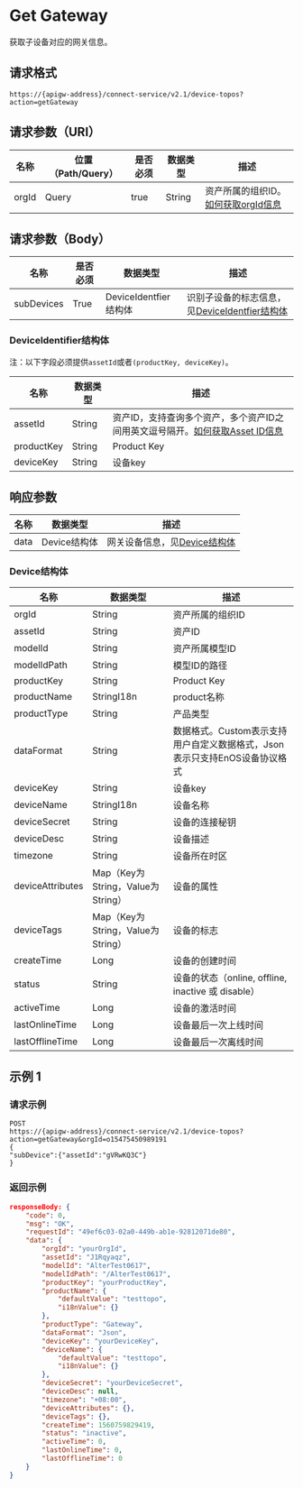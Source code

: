 # Get Gateway

获取子设备对应的网关信息。

## 请求格式

```
https://{apigw-address}/connect-service/v2.1/device-topos?action=getGateway
```

## 请求参数（URI）

| 名称          | 位置（Path/Query） | 是否必须 | 数据类型 | 描述      |
|---------------|------------------|----------|-----------|--------------|
| orgId         | Query            | true     | String    | 资产所属的组织ID。[如何获取orgId信息](/docs/api/zh_CN/latest/api_faqs#id-orgid-orgid)                |



## 请求参数（Body）

| 名称          | 是否必须 | 数据类型 | 描述      |
|--------------------|----------|-----------|--------------|
| subDevices           | True      | DeviceIdentfier结构体 | 识别子设备的标志信息，见[DeviceIdentfier结构体](/docs/api/zh_CN/latest/connect/get_gateway.html#deviceidentifier) |


### DeviceIdentifier结构体

注：以下字段必须提供`assetId`或者`(productKey, deviceKey)`。

| 名称      | 数据类型 |描述|
|----------------|----------------|------------------|
| assetId  | String         | 资产ID，支持查询多个资产，多个资产ID之间用英文逗号隔开。[如何获取Asset ID信息](/docs/api/zh_CN/latest/api_faqs.html#asset-id-assetid-assetid) |
| productKey | String         | Product Key      |
| deviceKey | String         | 设备key          |


## 响应参数

| 名称| 数据类型 | 描述         |
|-------------|-----------------------------------|-----------------------------|
| data | Device结构体                          | 网关设备信息，见[Device结构体](/docs/api/zh_CN/latest/connect/get_gateway.html#device-devicetstruc)               |


### Device结构体<devicetstruc>

| 名称  |  数据类型      | 描述               |
|-------|-------|---------------------------|
| orgId |  String | 资产所属的组织ID|
| assetId  | String         | 资产ID|
| modelId             | String                          | 资产所属模型ID|
| modelIdPath      | String                            | 模型ID的路径                                                               |
| productKey       | String                            | Product Key                                                                |
| productName      | StringI18n                        | product名称                                                                |
| productType      | String                            | 产品类型                                                                   |
| dataFormat       | String                            | 数据格式。Custom表示支持用户自定义数据格式，Json表示只支持EnOS设备协议格式 |
| deviceKey        | String                            | 设备key                                                                    |
| deviceName       | StringI18n                        | 设备名称                                                                   |
| deviceSecret     | String                            | 设备的连接秘钥                                                             |
| deviceDesc       | String                            | 设备描述                                                                   |
| timezone         | String                            | 设备所在时区                                                               |
| deviceAttributes | Map（Key为String，Value为String） | 设备的属性                                                                 |
| deviceTags       | Map（Key为String，Value为String） | 设备的标志                                                                 |
| createTime       | Long                              | 设备的创建时间                                                             |
| status           | String                            | 设备的状态（online, offline, inactive 或 disable）                         |
| activeTime       | Long                              | 设备的激活时间                                                             |
| lastOnlineTime   | Long                              | 设备最后一次上线时间                                                       |
| lastOfflineTime  | Long                              | 设备最后一次离线时间                                                       |


## 示例 1

### 请求示例

```
POST
https://{apigw-address}/connect-service/v2.1/device-topos?action=getGateway&orgId=o15475450989191
{
"subDevice":{"assetId":"gVRwKQ3C"}
}
```

### 返回示例

```json
responseBody: {
	"code": 0,
	"msg": "OK",
	"requestId": "49ef6c03-02a0-449b-ab1e-92812071de80",
	"data": {
		"orgId": "yourOrgId",
		"assetId": "J1Rqyaqz",
		"modelId": "AlterTest0617",
		"modelIdPath": "/AlterTest0617",
		"productKey": "yourProductKey",
		"productName": {
			"defaultValue": "testtopo",
			"i18nValue": {}
		},
		"productType": "Gateway",
		"dataFormat": "Json",
		"deviceKey": "yourDeviceKey",
		"deviceName": {
			"defaultValue": "testtopo",
			"i18nValue": {}
		},
		"deviceSecret": "yourDeviceSecret",
		"deviceDesc": null,
		"timezone": "+08:00",
		"deviceAttributes": {},
		"deviceTags": {},
		"createTime": 1560759829419,
		"status": "inactive",
		"activeTime": 0,
		"lastOnlineTime": 0,
		"lastOfflineTime": 0
	}
}
```

